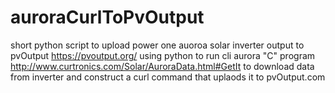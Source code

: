 # auroraCurlToPvOutput
short python script to upload power one auoroa solar inverter 
output to pvOutput https://pvoutput.org/
using python to run cli aurora "C" program http://www.curtronics.com/Solar/AuroraData.html#GetIt to download data from inverter
and construct  a curl command that uplaods it to pvOutput.com
